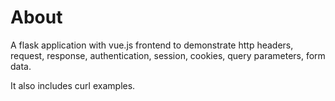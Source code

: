 

# About

A flask application with vue.js frontend to demonstrate http headers, request, response,
authentication, session, cookies, query parameters, form data.

It also includes curl examples.




